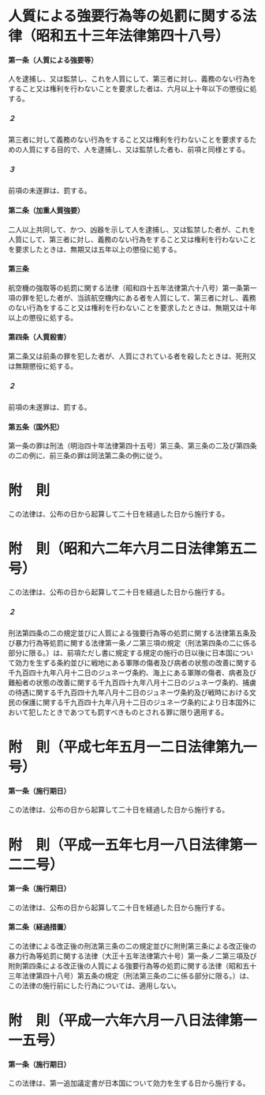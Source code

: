 # 人質による強要行為等の処罰に関する法律（昭和五十三年法律第四十八号）
#### 第一条（人質による強要等）
人を逮捕し、又は監禁し、これを人質にして、第三者に対し、義務のない行為をすること又は権利を行わないことを要求した者は、六月以上十年以下の懲役に処する。
##### ２
第三者に対して義務のない行為をすること又は権利を行わないことを要求するための人質にする目的で、人を逮捕し、又は監禁した者も、前項と同様とする。
##### ３
前項の未遂罪は、罰する。
#### 第二条（加重人質強要）
二人以上共同して、かつ、凶器を示して人を逮捕し、又は監禁した者が、これを人質にして、第三者に対し、義務のない行為をすること又は権利を行わないことを要求したときは、無期又は五年以上の懲役に処する。
#### 第三条
航空機の強取等の処罰に関する法律（昭和四十五年法律第六十八号）第一条第一項の罪を犯した者が、当該航空機内にある者を人質にして、第三者に対し、義務のない行為をすること又は権利を行わないことを要求したときは、無期又は十年以上の懲役に処する。
#### 第四条（人質殺害）
第二条又は前条の罪を犯した者が、人質にされている者を殺したときは、死刑又は無期懲役に処する。
##### ２
前項の未遂罪は、罰する。
#### 第五条（国外犯）
第一条の罪は刑法（明治四十年法律第四十五号）第三条、第三条の二及び第四条の二の例に、前三条の罪は同法第二条の例に従う。
# 附　則
この法律は、公布の日から起算して二十日を経過した日から施行する。
# 附　則（昭和六二年六月二日法律第五二号）
この法律は、公布の日から起算して二十日を経過した日から施行する。
##### ２
刑法第四条の二の規定並びに人質による強要行為等の処罰に関する法律第五条及び暴力行為等処罰に関する法律第一条ノ二第三項の規定（刑法第四条の二に係る部分に限る。）は、前項ただし書に規定する規定の施行の日以後に日本国について効力を生ずる条約並びに戦地にある軍隊の傷者及び病者の状態の改善に関する千九百四十九年八月十二日のジュネーヴ条約、海上にある軍隊の傷者、病者及び難船者の状態の改善に関する千九百四十九年八月十二日のジュネーヴ条約、捕虜の待遇に関する千九百四十九年八月十二日のジュネーヴ条約及び戦時における文民の保護に関する千九百四十九年八月十二日のジュネーヴ条約により日本国外において犯したときであつても罰すべきものとされる罪に限り適用する。
# 附　則（平成七年五月一二日法律第九一号）
#### 第一条（施行期日）
この法律は、公布の日から起算して二十日を経過した日から施行する。
# 附　則（平成一五年七月一八日法律第一二二号）
#### 第一条（施行期日）
この法律は、公布の日から起算して二十日を経過した日から施行する。
#### 第二条（経過措置）
この法律による改正後の刑法第三条の二の規定並びに附則第三条による改正後の暴力行為等処罰に関する法律（大正十五年法律第六十号）第一条ノ二第三項及び附則第四条による改正後の人質による強要行為等の処罰に関する法律（昭和五十三年法律第四十八号）第五条の規定（刑法第三条の二に係る部分に限る。）は、この法律の施行前にした行為については、適用しない。
# 附　則（平成一六年六月一八日法律第一一五号）
#### 第一条（施行期日）
この法律は、第一追加議定書が日本国について効力を生ずる日から施行する。
